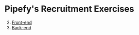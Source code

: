 # Pipefy's Recruitment Exercises

2. [Front-end](https://github.com/pipefy/RecruitmentExercise/blob/master/BACKENDEXERCISE.md)
1. [Back-end](https://github.com/pipefy/RecruitmentExercise/blob/master/FRONTENDEXERCISE.md)
